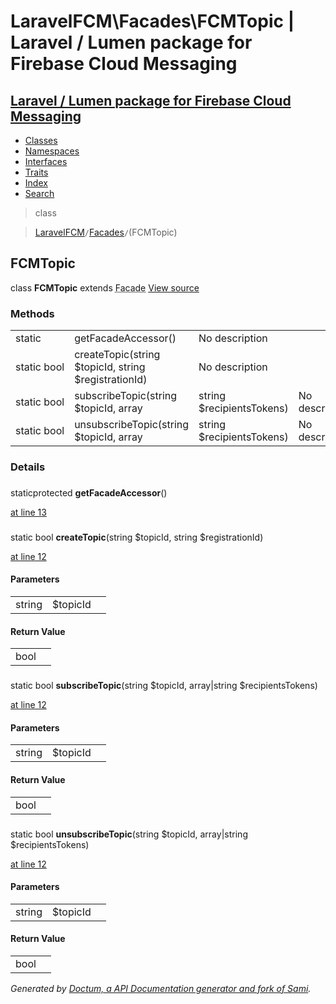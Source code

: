 # LaravelFCM\Facades\FCMTopic | Laravel / Lumen package for Firebase Cloud Messaging    

## [Laravel / Lumen package for Firebase Cloud Messaging](../../index.md)

- [Classes](../../classes.md)
- [Namespaces](../../namespaces.md)
- [Interfaces](../../interfaces.md)
- [Traits](../../traits.md)
- [Index](../../doc-index.md)
- [Search](../../search.md)

>class

>    [LaravelFCM](../../LaravelFCM.md)` / `[Facades](../../LaravelFCM/Facades.md)` / `(FCMTopic)
## FCMTopic

class **FCMTopic**        extends <abbr title="Illuminate\Support\Facades\Facade">Facade</abbr> [View source](https://github.com/code-lts/Laravel-FCM/blob/main/src/Facades/FCMTopic.php)






### Methods

|   |   |   |   |
|---|---|---|---|
|static&nbsp;|<a name="#method_getFacadeAccessor"></a>getFacadeAccessor()|No description||
|static&nbsp;bool|<a name="#method_createTopic"></a>createTopic(string $topicId, string $registrationId)|No description||
|static&nbsp;bool|<a name="#method_subscribeTopic"></a>subscribeTopic(string $topicId, array|string $recipientsTokens)|No description||
|static&nbsp;bool|<a name="#method_unsubscribeTopic"></a>unsubscribeTopic(string $topicId, array|string $recipientsTokens)|No description||


### Details
<a name id="method_getFacadeAccessor"></a>

### 
staticprotected  **getFacadeAccessor**()

[at line 13](https://github.com/code-lts/Laravel-FCM/blob/main/src/Facades/FCMTopic.php#L13)


<a name id="method_createTopic"></a>

### 
static bool **createTopic**(string $topicId, string $registrationId)

[at line 12](https://github.com/code-lts/Laravel-FCM/blob/main/src/Facades/FCMTopic.php#L12)



#### Parameters

|   |   |   |
|---|---|---|
|string|$topicId||string|$registrationId|

#### Return Value

|   |   |
|---|---|
|bool|

<a name id="method_subscribeTopic"></a>

### 
static bool **subscribeTopic**(string $topicId, array|string $recipientsTokens)

[at line 12](https://github.com/code-lts/Laravel-FCM/blob/main/src/Facades/FCMTopic.php#L12)



#### Parameters

|   |   |   |
|---|---|---|
|string|$topicId||array|string|$recipientsTokens|

#### Return Value

|   |   |
|---|---|
|bool|

<a name id="method_unsubscribeTopic"></a>

### 
static bool **unsubscribeTopic**(string $topicId, array|string $recipientsTokens)

[at line 12](https://github.com/code-lts/Laravel-FCM/blob/main/src/Facades/FCMTopic.php#L12)



#### Parameters

|   |   |   |
|---|---|---|
|string|$topicId||array|string|$recipientsTokens|

#### Return Value

|   |   |
|---|---|
|bool|

_Generated by [Doctum, a API Documentation generator and fork of Sami](https://github.com/code-lts/doctum)._